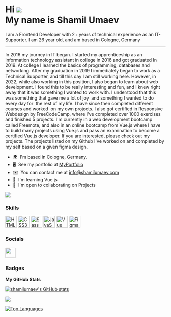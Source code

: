 Hi ![](https://user-images.githubusercontent.com/18350557/176309783-0785949b-9127-417c-8b55-ab5a4333674e.gif)<br> My name is Shamil Umaev
====================================================================================================================================

I am a Frontend Developer with 2+ years of technical experience as an IT-Supporter. I am 26 year old, and am based in Cologne, Germany

------------------

In 2016 my journey in IT began. I started my apprenticeship as an information technology assistant in college in 2016 and got graduated In 2019. At college I learned the basics of programming, databases and networking. After my graduation in 2019 I immediately began to work as a Technical Supporter, and till this day I am still working here. However, in 2022, while also working in this position, I also began to learn about web development. I found this to be really interesting and fun, and I knew right away that it was something I wanted to work with. I understood that this was something that gave me a lot of joy  and something I wanted to do every day for  the rest of my life. I have since then completed different courses and worked  on my own projects. I also got certified in Responsive Webdesign by FreeCodeCamp, where I've completed over 1000 exercises and finished 5 projects. I'm currently in a web development bootcamp called Freemote, and also in an online bootcamp from Vue.js where I have to build many projects using Vue.js and pass an examination to become a certified Vue.js developer.
If you are interested, please check out my projects. The projects listed on my Github I've worked on and completed by my self based on a given figma design.

* 🌍  I'm based in Cologne, Germany.
* 🖥️  See my portfolio at [MyPortfolio](http://shamilumaev.com)
* ✉️  You can contact me at [info@shamilumaev.com](mailto:info@shamilumaev.com)
* 🧠  I'm learning Vue.js
* 🤝  I'm open to collaborating on Projects

<a href="https://www.github.com/shamilumaev" target="_blank" rel="noreferrer"><img
src="https://img.shields.io/github/followers/shamilumaev?logo=github&style=for-the-badge&color=0891b2&labelColor=22272e" /></a>

### Skills


<p align="left">
<a href="https://developer.mozilla.org/en-US/docs/Glossary/HTML5" target="_blank" rel="noreferrer"><img src="https://raw.githubusercontent.com/danielcranney/readme-generator/main/public/icons/skills/html5-colored.svg" width="36" height="36" alt="HTML5" /></a>
<a href="https://www.w3.org/TR/CSS/#css" target="_blank" rel="noreferrer"><img src="https://raw.githubusercontent.com/danielcranney/readme-generator/main/public/icons/skills/css3-colored.svg" width="36" height="36" alt="CSS3" /></a>
<a href="https://sass-lang.com/" target="_blank" rel="noreferrer"><img src="https://raw.githubusercontent.com/danielcranney/readme-generator/main/public/icons/skills/sass-colored.svg" width="36" height="36" alt="Sass" /></a>
<a href="https://developer.mozilla.org/en-US/docs/Web/JavaScript" target="_blank" rel="noreferrer"><img src="https://raw.githubusercontent.com/danielcranney/readme-generator/main/public/icons/skills/javascript-colored.svg" width="36" height="36" alt="JavaScript" /></a>
<a href="https://vuejs.org/" target="_blank" rel="noreferrer"><img src="https://raw.githubusercontent.com/danielcranney/readme-generator/main/public/icons/skills/vuejs-colored.svg" width="36" height="36" alt="Vue" /></a>
<a href="https://www.figma.com/" target="_blank" rel="noreferrer"><img src="https://raw.githubusercontent.com/danielcranney/readme-generator/main/public/icons/skills/figma-colored.svg" width="36" height="36" alt="Figma" /></a>
</p>


### Socials

<p align="left"> <a href="https://www.github.com/shamilumaev" target="_blank" rel="noreferrer"><img src="https://raw.githubusercontent.com/danielcranney/readme-generator/main/public/icons/socials/github.svg" width="32" height="32" /></a></p>

### Badges

<b>My GitHub Stats</b>

<a href="http://www.github.com/shamilumaev"><img src="https://github-readme-stats.vercel.app/api?username=shamilumaev&show_icons=true&hide=&count_private=true&title_color=ffffff&text_color=ffffff&icon_color=0891b2&bg_color=22272e&hide_border=true&show_icons=true" alt="shamilumaev's GitHub stats" /></a>

<a href="http://www.github.com/shamilumaev"><img src="https://github-readme-streak-stats.herokuapp.com/?user=shamilumaev&stroke=ffffff&background=22272e&ring=ffffff&fire=ffffff&currStreakNum=ffffff&currStreakLabel=ffffff&sideNums=ffffff&sideLabels=ffffff&dates=ffffff&hide_border=true" /></a>

<a href="https://github.com/shamilumaev" align="left"><img src="https://github-readme-stats.vercel.app/api/top-langs/?username=shamilumaev&langs_count=10&title_color=ffffff&text_color=ffffff&icon_color=0891b2&bg_color=22272e&hide_border=true&locale=en&custom_title=Top%20%Languages" alt="Top Languages" /></a>
